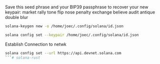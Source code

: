 Save this seed phrase and your BIP39 passphrase to recover your new keypair:
market rally tone flip nose penalty exchange believe audit antique double blur
```bash
solana-keygen new -o /home/joec/.config/solana/id.json
```
```bash
solana config set --keypair /home/joec/.config/solana/id.json
```

Establish Connection to netwk
```bash
solana config set --url https://api.devnet.solana.com
```#   s o l a n a - r u s t  
 